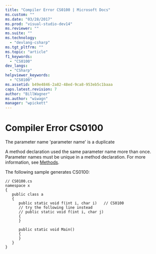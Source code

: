 ```yaml
---
title: "Compiler Error CS0100 | Microsoft Docs"
ms.custom: ""
ms.date: "03/28/2017"
ms.prod: "visual-studio-dev14"
ms.reviewer: ""
ms.suite: ""
ms.technology: 
  - "devlang-csharp"
ms.tgt_pltfrm: ""
ms.topic: "article"
f1_keywords: 
  - "CS0100"
dev_langs: 
  - "CSharp"
helpviewer_keywords: 
  - "CS0100"
ms.assetid: b49e4846-2a82-48ed-9ca8-953eb5c1baaa
caps.latest.revision: 7
author: "BillWagner"
ms.author: "wiwagn"
manager: "wpickett"
---
```

# Compiler Error CS0100
The parameter name 'parameter name' is a duplicate  
  
 A method declaration used the same parameter name more than once. Parameter names must be unique in a method declaration. For more information, see [Methods](../../csharp/programming-guide/classes-and-structs/methods.md).  
  
 The following sample generates CS0100:  
  
```  
// CS0100.cs  
namespace x  
{  
   public class a  
   {  
      public static void f(int i, char i)   // CS0100  
      // try the following line instead  
      // public static void f(int i, char j)  
      {  
      }  
  
      public static void Main()  
      {  
      }  
   }  
}  
```